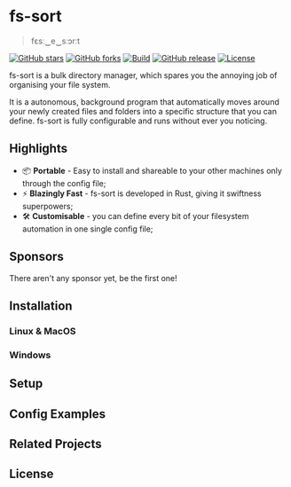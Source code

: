 # fs-sort
> fɛsː‿e‿sːɔrːt

[![GitHub stars](https://img.shields.io/github/stars/lucamazzza/fs-sort?label=Stars&logo=github&style=for-the-badge&color=white)](https://github.com/lucamazzza/fs-sort)
[![GitHub forks](https://img.shields.io/github/forks/lucamazzza/fs-sort.svg?label=Forks&logo=github&style=for-the-badge&color=white)](https://github.com/lucamazzza/fs-sort)
[![Build](https://img.shields.io/github/actions/workflow/status/lucamazzza/fs-sort/rust.yml?label=build&sort=semver&style=for-the-badge)](https://github.com/lucamazzza/fs-sort/actions/workflows/rust.yml)
[![GitHub release](https://img.shields.io/github/v/release/lucamazzza/fs-sort?color=green&label=latest%20release&sort=semver&style=for-the-badge)](https://github.com/lucamazzza/fs-sort/releases/latest)
[![License](https://img.shields.io/badge/License-MIT-purple?style=for-the-badge)](LICENSE)

fs-sort is a bulk directory manager, which spares you the annoying job of organising your file system.

It is a autonomous, background program that automatically moves around your newly created files 
and folders into a specific structure that you can define.
fs-sort is fully configurable and runs without ever you noticing.

## Highlights

* 📦 **Portable** - Easy to install and shareable to your other machines only through the config file;
* ⚡️ **Blazingly Fast** - fs-sort is developed in Rust, giving it swiftness superpowers;
* 🛠️ **Customisable** - you can define every bit of your filesystem automation in one single config file;

## Sponsors

There aren't any sponsor yet, be the first one!

## Installation

### Linux & MacOS

### Windows

## Setup

## Config Examples

## Related Projects

## License
